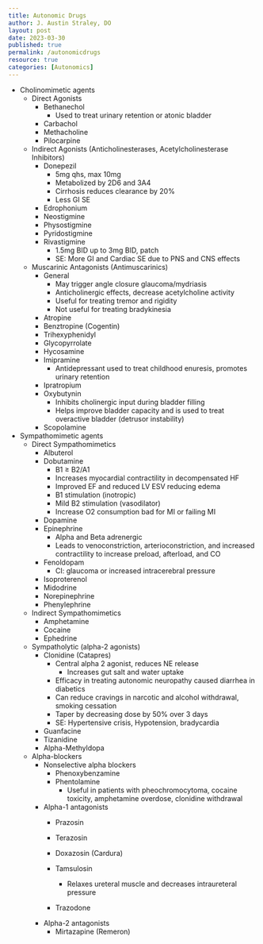 ```yaml
---
title: Autonomic Drugs
author: J. Austin Straley, DO
layout: post
date: 2023-03-30
published: true
permalink: /autonomicdrugs
resource: true
categories: [Autonomics]
---
```



- Cholinomimetic agents
  - Direct Agonists
    - Bethanechol
      - Used to treat urinary retention or atonic bladder
    - Carbachol
    - Methacholine
    - Pilocarpine
  - Indirect Agonists (Anticholinesterases, Acetylcholinesterase Inhibitors)
    - Donepezil
      - 5mg qhs, max 10mg
      - Metabolized by 2D6 and 3A4
      - Cirrhosis reduces clearance by 20%
      - Less GI SE
    - Edrophonium
    - Neostigmine
    - Physostigmine
    - Pyridostigmine
    - Rivastigmine
      - 1.5mg BID up to 3mg BID, patch
      - SE: More GI and Cardiac SE due to PNS and CNS effects
  - Muscarinic Antagonists (Antimuscarinics)
    - General
      - May trigger angle closure glaucoma/mydriasis
      - Anticholinergic effects, decrease acetylcholine activity
      - Useful for treating tremor and rigidity
      - Not useful for treating bradykinesia
    - Atropine
    - Benztropine (Cogentin)
    - Trihexyphenidyl
    - Glycopyrrolate
    - Hycosamine
    - Imipramine
      - Antidepressant used to treat childhood enuresis, promotes urinary retention
    - Ipratropium
    - Oxybutynin
      - Inhibits cholinergic input during bladder filling
      - Helps improve bladder capacity and is used to treat overactive bladder (detrusor instability)
    - Scopolamine
- Sympathomimetic agents
  - Direct Sympathomimetics
    - Albuterol
    - Dobutamine
      - B1 ≥ B2/A1
      - Increases myocardial contractility in decompensated HF
      - Improved EF and reduced LV ESV reducing edema
      - B1 stimulation (inotropic)
      - Mild B2 stimulation (vasodilator)
      - Increase O2 consumption bad for MI or failing MI
    - Dopamine
    - Epinephrine
      - Alpha and Beta adrenergic
      - Leads to venoconstriction, arterioconstriction, and increased contractility to increase preload, afterload, and CO
    - Fenoldopam
      - CI: glaucoma or increased intracerebral pressure
    - Isoproterenol
    - Midodrine
    - Norepinephrine
    - Phenylephrine
  - Indirect Sympathomimetics
    - Amphetamine
    - Cocaine
    - Ephedrine
  - Sympatholytic (alpha-2 agonists)
    - Clonidine (Catapres)
      - Central alpha 2 agonist, reduces NE release
        - Increases gut salt and water uptake
      - Efficacy in treating autonomic neuropathy caused diarrhea in diabetics
      - Can reduce cravings in narcotic and alcohol withdrawal, smoking cessation
      - Taper by decreasing dose by 50% over 3 days
      - SE: Hypertensive crisis, Hypotension, bradycardia
    - Guanfacine
    - Tizanidine
    - Alpha-Methyldopa
  - Alpha-blockers
    - Nonselective alpha blockers
      - Phenoxybenzamine
      - Phentolamine
        - Useful in patients with pheochromocytoma, cocaine toxicity, amphetamine overdose, clonidine withdrawal
    - Alpha-1 antagonists
      - Prazosin
      - Terazosin

      - Doxazosin (Cardura)

      - Tamsulosin
        - Relaxes ureteral muscle and decreases intraureteral pressure
      - Trazodone
    - Alpha-2 antagonists
      - Mirtazapine (Remeron)
